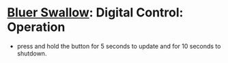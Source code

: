 # [Bluer Swallow](./bluer-swallow.md): Digital Control: Operation

- press and hold the button for 5 seconds to update and for 10 seconds to shutdown.